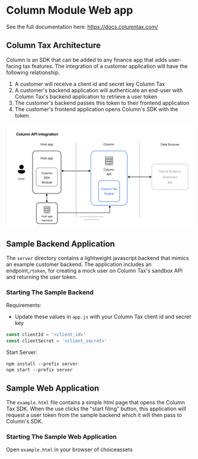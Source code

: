 # Column Module Web app

See the full documentation here: https://docs.columntax.com/

## Column Tax Architecture

Column is an SDK that can be added to any finance app that adds user-facing tax features. The integration 
of a customer application will have the following relationship.
1. A customer will receive a client id and secret key Column Tax
2. A customer's backend application will authenticate an end-user with Column Tax's backend application to retrieve a user token
3. The customer's backend passes this token to their frontend application
4. The customer's frontend application opens Column's SDK with the token.

![Column Tax Architecture Diagram](images/column-architecture-diagram.png)


## Sample Backend Application
The `server` directory contains a lightweight javascript backend that mimics an example customer 
backend. The application includes an endpoint,`/token`, for creating a mock user on Column Tax's sandbox API and 
returning the user token.

### Starting The Sample Backend
Requirements:
- Update these values in `app.js` with your Column Tax client id and secret key
```javascript
const clientId = '<client_id>'
const clientSecret = '<client_secret>'
```
Start Server:
```shell
npm install --prefix server
npm start --prefix server
```

## Sample Web Application
The `example.html` file contains a simple html page that opens the Column Tax SDK. When the use clicks the 
"start filing" button, this application will request a user token from the sample backend which 
it will then pass to Column's SDK.

### Starting The Sample Web Application
Open `example.html` in your browser of choiceassets
